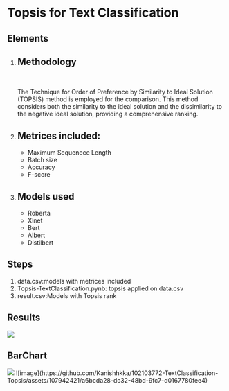 <h1>Topsis for Text Classification</h1>
<h2>Elements</h2>
<ol>
  <li><h2>Methodology</h2><br>
  <p>The Technique for Order of Preference by Similarity to Ideal Solution (TOPSIS) method is employed for the comparison. This method considers both the similarity to the ideal solution and the dissimilarity to the negative ideal solution, providing a comprehensive ranking.</p></li>
  <li><h2>Metrices included:</h2>
  <ul>
    <li>Maximum Sequenece Length</li>
    <li>Batch size</li>
    <li>Accuracy</li>
    <li>F-score</li>
  </ul></li>
  <li><h2>Models used</h2>
  <ul>
    <li>Roberta</li>
    <li>Xlnet</li>
    <li>Bert</li>
    <li>Albert</li>
    <li>Distilbert</li>
  </ul></li>
</ol>

<h2>Steps</h2>
<ol>
  <li>data.csv:models with metrices included</li>
  <li>Topsis-TextClassification.pynb: topsis applied on data.csv</li>
  <li>result.csv:Models with Topsis rank</li>
</ol>
<h2>Results</h2>
<img src="https://github.com/Kanishhkka/102103772-TextClassification-Topsis/assets/107942421/b8d9193a-5f69-475f-9881-7b55efd06974">

<h2>BarChart</h2>
<img src="https://github.com/Kanishhkka/102103772-TextClassification-Topsis/assets/107942421/a6bcda28-dc32-48bd-9fc7-d0167780fee4">
![image](https://github.com/Kanishhkka/102103772-TextClassification-Topsis/assets/107942421/a6bcda28-dc32-48bd-9fc7-d0167780fee4)

